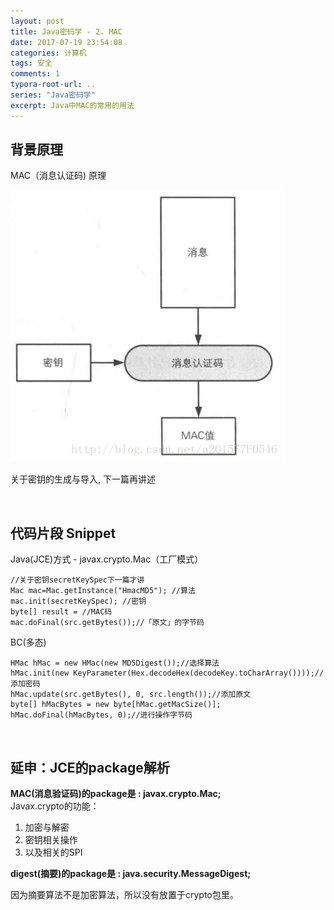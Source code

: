 ```yaml
---
layout: post
title: Java密码学 - 2. MAC
date: 2017-07-19 23:54:08
categories: 计算机
tags: 安全 
comments: 1
typora-root-url: ..
series: "Java密码学"
excerpt: Java中MAC的常用的用法
---
```



## 背景原理

MAC（消息认证码) 原理

![消息认证码 ](/../assets/blog_res/20180227185209179.png)

关于密钥的生成与导入, 下一篇再讲述

<br>

## 代码片段 Snippet

Java(JCE)方式 - javax.crypto.Mac（工厂模式）

	//关于密钥secretKeySpec下一篇才讲
	Mac mac=Mac.getInstance("HmacMD5"); //算法
	mac.init(secretKeySpec); //密钥
	byte[] result = //MAC码
	mac.doFinal(src.getBytes());//「原文」的字节码

BC(多态)

    HMac hMac = new HMac(new MD5Digest());//选择算法
    hMac.init(new KeyParameter(Hex.decodeHex(decodeKey.toCharArray())));//添加密码
    hMac.update(src.getBytes(), 0, src.length());//添加原文
    byte[] hMacBytes = new byte[hMac.getMacSize()];
    hMac.doFinal(hMacBytes, 0);//进行操作字节码

<br>

## 延申：JCE的package解析

**MAC(消息验证码)的package是 :  javax.crypto.Mac;**  
Javax.crypto的功能： 

1. 加密与解密
2. 密钥相关操作
3. 以及相关的SPI   


**digest(摘要)的package是 : java.security.MessageDigest;**

因为摘要算法不是加密算法，所以没有放置于crypto包里。




